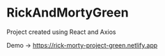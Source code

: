 # RickAndMortyGreen

Project created using React and Axios

Demo -> https://rick-morty-project-green.netlify.app

